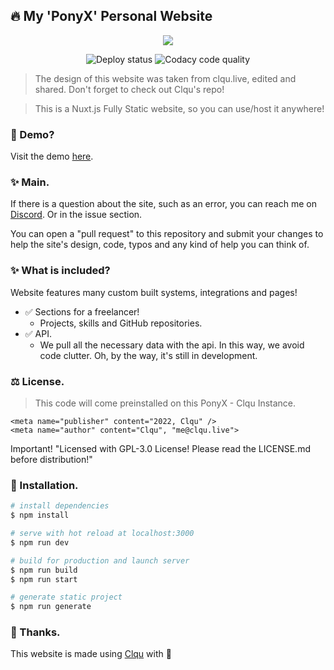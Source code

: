 ## 🔥 My 'PonyX' Personal Website

<p align="center">
  <img src="https://user-images.githubusercontent.com/99866840/154800533-92f4720e-6caa-4ee5-ad1a-545e91c59c0d.png" />
</p>

<p align="center">
  <img src="https://api.netlify.com/api/v1/badges/235c4935-39c2-4aef-9b79-f5b6c5686855/deploy-status" alt="Deploy status" />

  <img src="https://app.codacy.com/project/badge/Grade/ff917529015742d3a3c3eda2674162de" alt="Codacy code quality" />
</p>

> The design of this website was taken from clqu.live, edited and shared. Don't forget to check out Clqu's repo!

> This is a Nuxt.js Fully Static website, so you can use/host it anywhere!

### 🔧 Demo?

<p dir="auto">Visit the demo <a href="https://ponyxdev.xyz/" rel="nofollow">here</a>.</p>

### ✨ Main.

<p dir="auto"> If there is a question about the site, such as an error, you can reach me on <a href="https://alphadev.xyz/" rel="nofollow">Discord</a>. Or in the issue section.</p>

You can open a "pull request" to this repository and submit your changes to help the site's design, code, typos and any kind of help you can think of.

### ✨ What is included?

Website features many custom built systems, integrations and pages!

- ✅ Sections for a freelancer!
  - Projects, skills and GitHub repositories.
- ✅ API.
  - We pull all the necessary data with the api. In this way, we avoid code clutter. Oh, by the way, it's still in development.

### ⚖️ License.

> This code will come preinstalled on this PonyX - Clqu 
Instance.
```
<meta name="publisher" content="2022, Clqu" />
<meta name="author" content="Clqu", "me@clqu.live">
```

Important! "Licensed with GPL-3.0 License! Please read the LICENSE.md before distribution!"

### 📩 Installation.

```bash
# install dependencies
$ npm install

# serve with hot reload at localhost:3000
$ npm run dev

# build for production and launch server
$ npm run build
$ npm run start

# generate static project
$ npm run generate
```

### 🙏 Thanks.

This website is made using [Clqu](https://clqu.live/) with 💙

